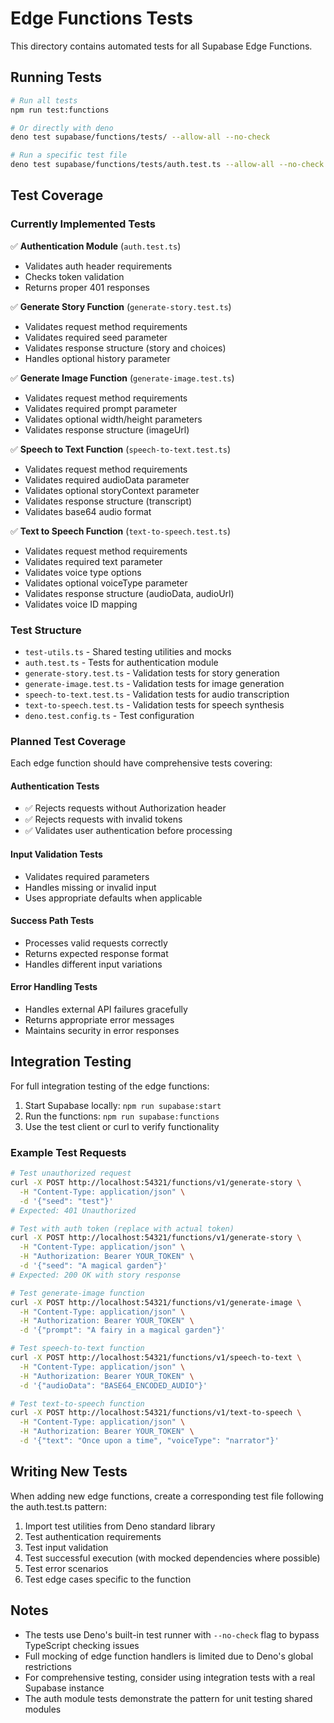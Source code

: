 # Edge Functions Tests

This directory contains automated tests for all Supabase Edge Functions.

## Running Tests

```bash
# Run all tests
npm run test:functions

# Or directly with deno
deno test supabase/functions/tests/ --allow-all --no-check

# Run a specific test file
deno test supabase/functions/tests/auth.test.ts --allow-all --no-check
```

## Test Coverage

### Currently Implemented Tests

✅ **Authentication Module** (`auth.test.ts`)
- Validates auth header requirements
- Checks token validation
- Returns proper 401 responses

✅ **Generate Story Function** (`generate-story.test.ts`)
- Validates request method requirements
- Validates required seed parameter
- Validates response structure (story and choices)
- Handles optional history parameter

✅ **Generate Image Function** (`generate-image.test.ts`)
- Validates request method requirements
- Validates required prompt parameter
- Validates optional width/height parameters
- Validates response structure (imageUrl)

✅ **Speech to Text Function** (`speech-to-text.test.ts`)
- Validates request method requirements
- Validates required audioData parameter
- Validates optional storyContext parameter
- Validates response structure (transcript)
- Validates base64 audio format

✅ **Text to Speech Function** (`text-to-speech.test.ts`)
- Validates request method requirements
- Validates required text parameter
- Validates voice type options
- Validates optional voiceType parameter
- Validates response structure (audioData, audioUrl)
- Validates voice ID mapping

### Test Structure

- `test-utils.ts` - Shared testing utilities and mocks
- `auth.test.ts` - Tests for authentication module
- `generate-story.test.ts` - Validation tests for story generation
- `generate-image.test.ts` - Validation tests for image generation
- `speech-to-text.test.ts` - Validation tests for audio transcription
- `text-to-speech.test.ts` - Validation tests for speech synthesis
- `deno.test.config.ts` - Test configuration

### Planned Test Coverage

Each edge function should have comprehensive tests covering:

#### Authentication Tests
- ✅ Rejects requests without Authorization header
- ✅ Rejects requests with invalid tokens
- ✅ Validates user authentication before processing

#### Input Validation Tests  
- Validates required parameters
- Handles missing or invalid input
- Uses appropriate defaults when applicable

#### Success Path Tests
- Processes valid requests correctly
- Returns expected response format
- Handles different input variations

#### Error Handling Tests
- Handles external API failures gracefully
- Returns appropriate error messages
- Maintains security in error responses

## Integration Testing

For full integration testing of the edge functions:

1. Start Supabase locally: `npm run supabase:start`
2. Run the functions: `npm run supabase:functions`
3. Use the test client or curl to verify functionality

### Example Test Requests

```bash
# Test unauthorized request
curl -X POST http://localhost:54321/functions/v1/generate-story \
  -H "Content-Type: application/json" \
  -d '{"seed": "test"}'
# Expected: 401 Unauthorized

# Test with auth token (replace with actual token)
curl -X POST http://localhost:54321/functions/v1/generate-story \
  -H "Content-Type: application/json" \
  -H "Authorization: Bearer YOUR_TOKEN" \
  -d '{"seed": "A magical garden"}'
# Expected: 200 OK with story response

# Test generate-image function
curl -X POST http://localhost:54321/functions/v1/generate-image \
  -H "Content-Type: application/json" \
  -H "Authorization: Bearer YOUR_TOKEN" \
  -d '{"prompt": "A fairy in a magical garden"}'

# Test speech-to-text function
curl -X POST http://localhost:54321/functions/v1/speech-to-text \
  -H "Content-Type: application/json" \
  -H "Authorization: Bearer YOUR_TOKEN" \
  -d '{"audioData": "BASE64_ENCODED_AUDIO"}'

# Test text-to-speech function
curl -X POST http://localhost:54321/functions/v1/text-to-speech \
  -H "Content-Type: application/json" \
  -H "Authorization: Bearer YOUR_TOKEN" \
  -d '{"text": "Once upon a time", "voiceType": "narrator"}'
```

## Writing New Tests

When adding new edge functions, create a corresponding test file following the auth.test.ts pattern:

1. Import test utilities from Deno standard library
2. Test authentication requirements
3. Test input validation
4. Test successful execution (with mocked dependencies where possible)
5. Test error scenarios
6. Test edge cases specific to the function

## Notes

- The tests use Deno's built-in test runner with `--no-check` flag to bypass TypeScript checking issues
- Full mocking of edge function handlers is limited due to Deno's global restrictions
- For comprehensive testing, consider using integration tests with a real Supabase instance
- The auth module tests demonstrate the pattern for unit testing shared modules